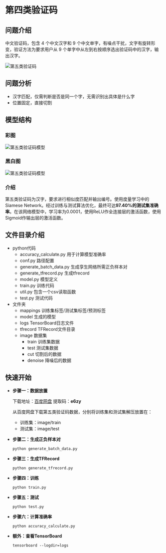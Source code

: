 # 第四类验证码

## 问题介绍

中文验证码，包含 4 个中文汉字和 9 个中文单字，有噪点干扰，文字有旋转形变，验证方法为要求用户从 9 个单字中从左到右按顺序选出验证码中的汉字，输出汉字。

![第五类验证码](https://github.com/czczup/Captcha-Recognition/blob/master/docs/problem5.png?raw=true)

## 问题分析

- 汉字匹配，仅需判断是否是同一个字，无需识别出具体是什么字
- 位置固定，直接切割

## 模型结构

### 彩图

![第五类验证码模型](https://github.com/czczup/Captcha-Recognition/blob/master/docs/net5.png?raw=true)

### 黑白图

![第五类验证码模型](https://github.com/czczup/Captcha-Recognition/blob/master/docs/net5_.png?raw=true)

### 介绍

第五类验证码为汉字，要求进行相似度匹配并输出编号。使用度量学习中的Siamese Network。经过训练与测试算法优化，最终可达**97.40%的测试集准确率**。在该网络模型中，学习率为0.0001，使用ReLU作全连接层的激活函数，使用Sigmoid作输出层的激活函数。

## 文件目录介绍

- python代码
  - accuracy_calculate.py 用于计算模型准确率
  - conf.py 路径配置
  - generate_batch_data.py 生成孪生网络所需正负样本对
  - generate_tfrecord.py 生成tfrecord
  - model.py 模型定义
  - train.py 训练代码
  - util.py 包含一个csv读取函数
  - test.py 测试代码
- 文件夹
  - mappings 训练集标签/测试集标签/预测标签
  - model 生成的模型
  - logs TensorBoard日志文件
  - tfrecord TFRecord文件目录
  - image 数据集
    - train 训练集数据
    - test 测试集数据
    - cut 切割后的数据
    - denoise 降噪后的数据

## 快速开始

- **步骤一：数据放置**

  下载地址：[百度网盘](https://pan.baidu.com/s/1A07EiNpy7e3sXSyaVyDvSA)  提取码：**e6zy**

  从百度网盘下载第五类验证码数据，分别将训练集和测试集解压放置在：

  - 训练集：image/train
  - 测试集：image/test

- **步骤二：生成正负样本对**

  ```
  python generate_batch_data.py
  ```

- **步骤三：生成TFRecord**

  ```
  python generate_tfrecord.py
  ```

- **步骤四：训练**

  ```
  python train.py
  ```

- **步骤五：测试**

  ```
  python test.py
  ```

- **步骤六：计算准确率**

  ```
  python accuracy_calculate.py
  ```

- **额外：查看TensorBoard**

  ```
  tensorboard --logdir=logs
  ```

  

